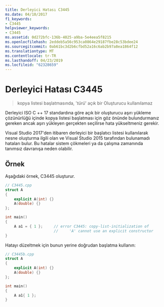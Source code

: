```yaml
---
title: Derleyici Hatası C3445
ms.date: 04/10/2017
f1_keywords:
- C3445
helpviewer_keywords:
- C3445
ms.assetid: 0d272bfc-136b-4025-a9ba-5e4eea5f8215
ms.openlocfilehash: 2eddeb5a56c953ca0864e29187fbe28c53bdee24
ms.sourcegitcommit: 0ab61bc3d2b6cfbd52a16c6ab2b97a8ea1864f12
ms.translationtype: MT
ms.contentlocale: tr-TR
ms.lasthandoff: 04/23/2019
ms.locfileid: "62328659"
---
```

# <a name="compiler-error-c3445"></a>Derleyici Hatası C3445

> kopya listesi başlatmasında, '*türü*' açık bir Oluşturucu kullanılamaz

Derleyici ISO C ++ 17 standardına göre açık bir oluşturucu aşırı yükleme çözünürlüğü içinde kopya listesi başlatması için göz önünde bulundurmanız gereken ancak aşırı yükleyen gerçekten seçilirse hata yükseltmeniz gerekir.

Visual Studio 2017'den itibaren derleyici bir başlatıcı listesi kullanılarak nesne oluşturma ilgili olan ve Visual Studio 2015 tarafından bulunamadı hataları bulur. Bu hatalar sistem çökmeleri ya da çalışma zamanında tanımsız davranışa neden olabilir.

## <a name="example"></a>Örnek

Aşağıdaki örnek, C3445 oluşturur.

```cpp
// C3445.cpp
struct A
{
    explicit A(int) {}
    A(double) {}
};

int main()
{
    A a1 = { 1 };     // error C3445: copy-list-initialization of
                      //     'A' cannot use an explicit constructor
}
```

Hatayı düzeltmek için bunun yerine doğrudan başlatma kullanın:

```cpp
// C3445b.cpp
struct A
{
    explicit A(int) {}
    A(double) {}
};

int main()
{
    A a1{ 1 };
}
```

